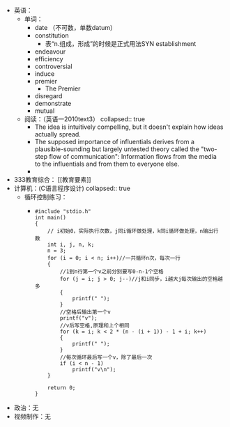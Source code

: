 - 英语：
	- 单词：
		- date （不可数，单数datum）
		- constitution
			- 表“n.组成，形成”的时候是正式用法SYN establishment
		- endeavour
		- efficiency
		- controversial
		- induce
		- premier
			- The Premier
		- disregard
		- demonstrate
		- mutual
	- 阅读：（英语一2010text3）
	  collapsed:: true
		- The idea is intuitively compelling, but it doesn't explain how ideas actually spread.
		- The supposed importance of influentials derives from a plausible-sounding but largely untested theory called the "two-step flow of communication": Information flows from the media to the influentials and from them to everyone else.
		-
- 333教育综合： [[教育要素]]
- 计算机：(C语言程序设计)
  collapsed:: true
	- 循环控制练习：
		- ```
		  #include "stdio.h"
		  int main()
		  {
		      // i初始0，实际执行次数，j同i循环做处理，k同i循环做处理，n输出行数
		      int i, j, n, k;
		      n = 3;
		      for (i = 0; i < n; i++)//一共循环n次，每次一行
		      {
		          //1到n行第一个v之前分别要写0-n-1个空格
		          for (j = i; j > 0; j--)//j和i同步，i越大j每次输出的空格越多
		          {
		              printf(" ");
		          }
		          //空格后输出第一个v
		          printf("v");
		          //v后写空格,原理和上个相同
		          for (k = i; k < 2 * (n - (i + 1)) - 1 + i; k++)
		          {
		              printf(" ");
		          }
		          //每次循环最后写一个v，除了最后一次
		          if (i < n - 1)
		              printf("v\n");
		      }
		  
		      return 0;
		  }
		  ```
- 政治：无
- 视频制作：无
